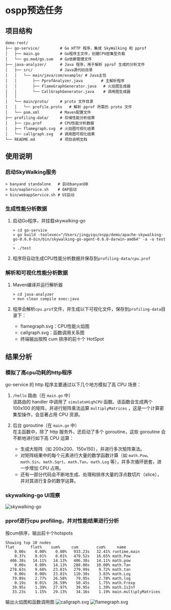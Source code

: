 # ospp预选任务

## 项目结构

```
demo-root/
├── go-service/         # Go HTTP 程序，集成 SkyWalking 和 pprof
│   ├── main.go         # Go程序主文件，创建CPU密集型负载
│   └── go.mod/go.sum   # Go依赖管理文件
├── java-analyzer/      # Java 程序，用于解析 pprof 生成的分析文件
│   ├── src/            # Java源代码目录
│   │   └── main/java/com/example/ # Java主包
│   │       ├── PprofAnalyzer.java        # 主解析程序
│   │       ├── FlameGraphGenerator.java   # 火焰图生成器
│   │       └── CallGraphGenerator.java    # 调用图生成器
│   │
│   └── main/proto/     # proto 文件目录
│   │   └── profile.proto   # 解析 pprof 所需的 proto 文件
│   └── pom.xml         # Maven配置文件
├── profiling-data/     # 存储性能分析结果
│   ├── cpu.prof        # CPU性能分析数据
│   ├── flamegraph.svg  # 火焰图可视化结果
│   └── callgraph.svg   # 调用图可视化结果
└── README.md           # 项目说明文档
```

## 使用说明

### 启动SkyWalking服务

   ```
   > banyand standalone   # 启动banyanDB
   > bin/oapService.sh    # OAP启动
   > bin/webappService.sh # UI启动
   ```

### 生成性能分析数据

1. 启动Go程序，并挂载skywalking-go
   ```
   > cd go-service
   > go build -toolexec="/Users/jingyiqu/ospp/demo/apache-skywalking-go-0.6.0-bin/bin/skywalking-go-agent-0.6.0-darwin-amd64" -a -o test .
   > ./test
   ```

2. 程序将自动生成CPU性能分析数据并保存到`profiling-data/cpu.prof`

### 解析和可视化性能分析数据

1. Maven编译并运行解析器
   ```
   > cd java-analyzer
   > mvn clean compile exec:java
   ```

3. 程序会解析`cpu.prof`文件，并生成以下可视化文件，保存到`profiling-data`目录下：
   - flamegraph.svg：CPU性能火焰图
   - callgraph.svg：函数调用关系图
   - 终端输出按照 cum 排序的前十个 HotSpot

## 结果分析

### 模拟了高cpu功耗的http程序
go-service 的 http 程序主要通过以下几个地方模拟了高 CPU 场景：

1. `/hello` 路由（在 `main.go` 中）  
   该路由的 handler 中调用了 `simulateHighCPU` 函数。该函数会生成两个 100x100 的矩阵，并进行矩阵乘法运算 `multiplyMatrices` ，这是一个计算密集型操作，会显著占用 CPU 资源。

2. 后台 goroutine（在 `main.go` 中）  
   在主函数中，除了 http 服务外，还启动了多个 goroutine，这些 goroutine 会不断地进行如下高 CPU 运算：
   - 生成大矩阵（如 200x200、150x150），并进行多次矩阵乘法。
   - 对矩阵结果中的每个元素进行大量的数学函数计算（如 `math.Pow`、`math.Sin`、`math.Sqrt`、`math.Tan`、`math.Log` 等），并多次循环嵌套，进一步增加 CPU 占用。
   - 还有一部分代码会不断地生成、处理和排序大量的浮点数切片（slice），并对其进行复杂的数学运算。

### skywalking-go UI观察

![skywalking-go](https://qqsobsidian.oss-cn-shenzhen.aliyuncs.com/20250510105527400.png)

### pprof进行cpu profiling，并对性能结果进行分析

按cum排序，输出前十个hotspots

```
Showing top 10 nodes
flat       flat%    sum%     cum        cum%     name
    0.00s    0.00%    0.00%   933.23s   32.41% runtime.main
    0.37s    0.01%    0.01%   479.52s   16.65% math.Pow
  406.38s   14.11%   14.13%   406.38s   14.11% math.pow
    0.00s    0.00%   14.13%   288.00s   10.00% math.Tan
  278.63s    9.68%   23.81%   279.99s    9.72% math.tan
    0.00s    0.00%   23.81%   110.30s    3.83% math.Log
   79.89s    2.77%   26.58%    79.95s    2.78% math.log
    0.19s    0.01%   26.59%    50.45s    1.75% math.Frexp
   39.95s    1.39%   27.97%    39.95s    1.39% math.IsInf
   33.23s    1.15%   29.13%    34.16s    1.19% main.multiplyMatrices
```

输出火焰图和函数调用图
![callgraph.svg](https://qqsobsidian.oss-cn-shenzhen.aliyuncs.com/callgraph.svg)
![flamegraph.svg](https://qqsobsidian.oss-cn-shenzhen.aliyuncs.com/flamegraph.svg)




